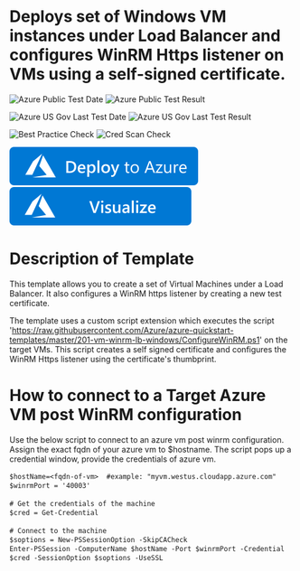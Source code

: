 # Deploys set of Windows VM instances under Load Balancer and configures WinRM Https listener on VMs using a self-signed certificate.

![Azure Public Test Date](https://azurequickstartsservice.blob.core.windows.net/badges/201-vm-winrm-lb-windows/PublicLastTestDate.svg)
![Azure Public Test Result](https://azurequickstartsservice.blob.core.windows.net/badges/201-vm-winrm-lb-windows/PublicDeployment.svg)

![Azure US Gov Last Test Date](https://azurequickstartsservice.blob.core.windows.net/badges/201-vm-winrm-lb-windows/FairfaxLastTestDate.svg)
![Azure US Gov Last Test Result](https://azurequickstartsservice.blob.core.windows.net/badges/201-vm-winrm-lb-windows/FairfaxDeployment.svg)

![Best Practice Check](https://azurequickstartsservice.blob.core.windows.net/badges/201-vm-winrm-lb-windows/BestPracticeResult.svg)
![Cred Scan Check](https://azurequickstartsservice.blob.core.windows.net/badges/201-vm-winrm-lb-windows/CredScanResult.svg)

[![Deploy To Azure](https://raw.githubusercontent.com/Azure/azure-quickstart-templates/master/1-CONTRIBUTION-GUIDE/images/deploytoazure.svg?sanitize=true)]("https://portal.azure.com/#create/Microsoft.Template/uri/https%3A%2F%2Fraw.githubusercontent.com%2FAzure%2Fazure-quickstart-templates%2Fmaster%2F201-vm-winrm-lb-windows%2Fazuredeploy.json")
[![Visualize](https://raw.githubusercontent.com/Azure/azure-quickstart-templates/master/1-CONTRIBUTION-GUIDE/images/visualizebutton.svg?sanitize=true)]("http://armviz.io/#/?load=https%3A%2F%2Fraw.githubusercontent.com%2FAzure%2Fazure-quickstart-templates%2Fmaster%2F201-vm-winrm-lb-windows%2Fazuredeploy.json")

# Description of Template

This template allows you to create a set of Virtual Machines under a Load
Balancer. It also configures a WinRM https listener by creating a new test
certificate.

The template uses a custom script extension which executes the script
'https://raw.githubusercontent.com/Azure/azure-quickstart-templates/master/201-vm-winrm-lb-windows/ConfigureWinRM.ps1'
on the target VMs. This script creates a self signed certificate and configures
the WinRM Https listener using the certificate's thumbprint.

# How to connect to a Target Azure VM post WinRM configuration

Use the below script to connect to an azure vm post winrm configuration. Assign
the exact fqdn of your azure vm to \$hostname. The script pops up a credential
window, provide the credentials of azure vm.

    $hostName=<fqdn-of-vm>  #example: "myvm.westus.cloudapp.azure.com"
    $winrmPort = '40003'

    # Get the credentials of the machine
    $cred = Get-Credential

    # Connect to the machine
    $soptions = New-PSSessionOption -SkipCACheck
    Enter-PSSession -ComputerName $hostName -Port $winrmPort -Credential $cred -SessionOption $soptions -UseSSL
